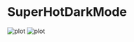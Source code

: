 # SuperHotDarkMode
![plot](./Pics/20210718214925_1.jpg)
![plot](C:/Users\strik\source\repos\SuperHotDarkMode\Pics\20210718215134_1.jpg)
